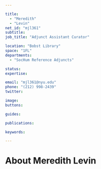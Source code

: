 ```yaml
---

title:
  - "Meredith"
  - "Levin"
net_id: "mjl361"
subtitle: 
job_title: "Adjunct Assistant Curator"

location: "Bobst Library"
space: "1FL"
departments:
  - "SocHum Reference Adjuncts"

status: 
expertise:

email: "mjl361@nyu.edu"
phone: "(212) 998-2439"
twitter: 

image: 
buttons:

guides:

publications:

keywords:

---
```


# About Meredith Levin


